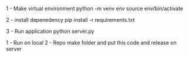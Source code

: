 1 - Make virtual environment
python -m venv env
source env/bin/activate


2 - install depenedency
pip install -r requirements.txt

3 - Run application
python server.py


1 - Run on local 
2 - Repo make folder and put this code and release on server